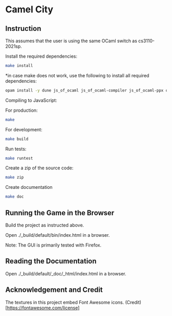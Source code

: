 # Camel City

## Instruction

This assumes that the user is using the same OCaml switch as cs3110-2021sp.

Install the required dependencies:

```bash
make install
```

*in case make does not work, use the following to install all required dependencies:

```bash
opam install -y dune js_of_ocaml js_of_ocaml-compiler js_of_ocaml-ppx odoc ounit yojson
```

Compiling to JavaScript:

For production:

```bash
make
```

For development:

```bash
make build
```

Run tests:

```bash
make runtest
```

Create a zip of the source code:

```bash
make zip
```

Create documentation

```bash
make doc
```

## Running the Game in the Browser

Build the project as instructed above.

Open ./_build/default/bin/index.html in a browser.

Note: The GUI is primarily tested with Firefox.

## Reading the Documentation

Open ./_build/default/_doc/_html/index.html in a browser.

## Acknowledgement and Credit

The textures in this project embed Font Awesome icons. (Credit)[https://fontawesome.com/license]
